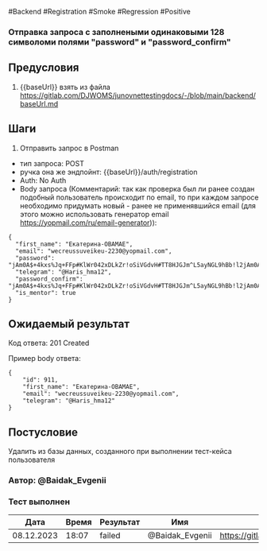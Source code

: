 #Backend #Registration #Smoke #Regression #Positive

### Отправка запроса с заполнеными одинаковыми 128 символоми полями "password" и "password_confirm"

## Предусловия

1. {{baseUrl}} взять из файла https://gitlab.com/DJWOMS/junovnettestingdocs/-/blob/main/backend/baseUrl.md

## Шаги

1. Отправить запрос в Postman
- тип запроса: POST
- ручка она же эндпойнт: {{baseUrl}}/auth/registration
- Auth: No Auth
- Body запроса (Комментарий: так как проверка был ли ранее создан подобный пользователь происходит по email, то при каждом запросе необходимо придумать новый - ранее не применявшийся email (для этого можно использовать генератор email https://yopmail.com/ru/email-generator)): 
```
{
  "first_name": "Екатерина-OBAMAЕ",
  "email": "wecreussuveikeu-2230@yopmail.com",
  "password": "jAm0A$+4kxs%Jq+FFp#KlWr042xDLkZr!oSiVGdvH#TT8HJGJm^L5ayNGL9hBb!l2jAm0A$+4kxs%Jq+FFp#KlWr042xDLkZr!oSiVGdvH#TT8HJGJm^L5ayNGL9hBbs",
  "telegram": "@Haris_hma12",
  "password_confirm": "jAm0A$+4kxs%Jq+FFp#KlWr042xDLkZr!oSiVGdvH#TT8HJGJm^L5ayNGL9hBb!l2jAm0A$+4kxs%Jq+FFp#KlWr042xDLkZr!oSiVGdvH#TT8HJGJm^L5ayNGL9hBbs",
  "is_mentor": true
}
```

## Ожидаемый результат

Код ответа: 201 Created

Пример body ответа:
```
{
    "id": 911,
    "first_name": "Екатерина-OBAMAЕ",
    "email": "wecreussuveikeu-2230@yopmail.com",
    "telegram": "@Haris_hma12"
}
```

## Постусловие

Удалить из базы данных, созданного при выполнении тест-кейса пользователя

### Автор: @Baidak_Evgenii

### Тест выполнен
|     Дата    | Время | Результат   |   Имя  | Cсылка на баг  |
|     ---     |  ---  |    ---      |   ---  |      ---       |
|  08.12.2023 | 18:07 |   failed   | @Baidak_Evgenii | https://gitlab.com/DJWOMS/junov_net/-/issues/29  |